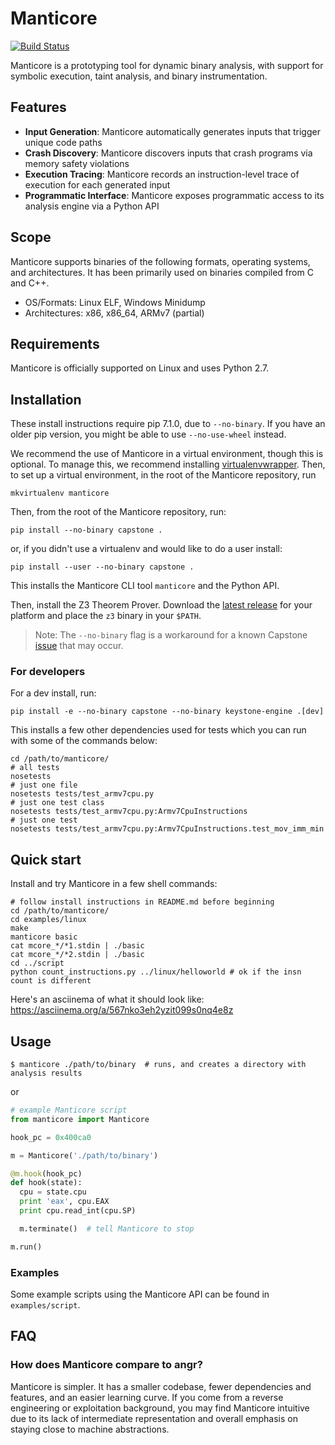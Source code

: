 # Manticore

[![Build Status](https://travis-ci.com/trailofbits/manticore.svg?token=m4YsYkGcyttTxRXGVHMr&branch=master)](https://travis-ci.com/trailofbits/manticore)

Manticore is a prototyping tool for dynamic binary analysis, with support for symbolic execution, taint analysis, and binary instrumentation.

## Features

- **Input Generation**: Manticore automatically generates inputs that trigger unique code paths
- **Crash Discovery**: Manticore discovers inputs that crash programs via memory safety violations
- **Execution Tracing**: Manticore records an instruction-level trace of execution for each generated input
- **Programmatic Interface**: Manticore exposes programmatic access to its analysis engine via a Python API

## Scope

Manticore supports binaries of the following formats, operating systems, and
architectures. It has been primarily used on binaries compiled from C and C++.

- OS/Formats: Linux ELF, Windows Minidump
- Architectures: x86, x86_64, ARMv7 (partial)

## Requirements

Manticore is officially supported on Linux and uses Python 2.7.

## Installation

These install instructions require pip 7.1.0, due to `--no-binary`. If you have an older
pip version, you might be able to use `--no-use-wheel` instead.

We recommend the use of Manticore in a virtual environment, though this is optional.
To manage this, we recommend installing [virtualenvwrapper](https://virtualenvwrapper.readthedocs.io/en/latest/).
Then, to set up a virtual environment, in the root of the Manticore repository, run

```
mkvirtualenv manticore
```

Then, from the root of the Manticore repository, run:

```
pip install --no-binary capstone .
````

or, if you didn't use a virtualenv and would like to do a user install:

```
pip install --user --no-binary capstone .
```

This installs the Manticore CLI tool `manticore` and the Python API.

Then, install the Z3 Theorem Prover. Download the [latest release](https://github.com/Z3Prover/z3/releases/latest) for your platform and place the `z3` binary in your `$PATH`.

> Note: The `--no-binary` flag is a workaround for a known Capstone [issue](https://github.com/aquynh/capstone/issues/445) that may occur.

### For developers

For a dev install, run:

```
pip install -e --no-binary capstone --no-binary keystone-engine .[dev]
```

This installs a few other dependencies used for tests which you can run with some of the commands below:

```
cd /path/to/manticore/
# all tests
nosetests
# just one file
nosetests tests/test_armv7cpu.py
# just one test class
nosetests tests/test_armv7cpu.py:Armv7CpuInstructions
# just one test
nosetests tests/test_armv7cpu.py:Armv7CpuInstructions.test_mov_imm_min
```

## Quick start

Install and try Manticore in a few shell commands:

```
# follow install instructions in README.md before beginning
cd /path/to/manticore/
cd examples/linux
make
manticore basic
cat mcore_*/*1.stdin | ./basic
cat mcore_*/*2.stdin | ./basic
cd ../script
python count_instructions.py ../linux/helloworld # ok if the insn count is different
```

Here's an asciinema of what it should look like: https://asciinema.org/a/567nko3eh2yzit099s0nq4e8z

## Usage

```
$ manticore ./path/to/binary  # runs, and creates a directory with analysis results
```

or

```python
# example Manticore script
from manticore import Manticore

hook_pc = 0x400ca0

m = Manticore('./path/to/binary')

@m.hook(hook_pc)
def hook(state):
  cpu = state.cpu
  print 'eax', cpu.EAX
  print cpu.read_int(cpu.SP)

  m.terminate()  # tell Manticore to stop

m.run()
```

### Examples

Some example scripts using the Manticore API can be found in `examples/script`.

## FAQ

### How does Manticore compare to angr?

Manticore is simpler. It has a smaller codebase, fewer dependencies and features, and an easier learning curve. If you
come from a reverse engineering or exploitation background, you may find Manticore intuitive due to its lack of intermediate representation and overall emphasis on staying close to machine abstractions.
